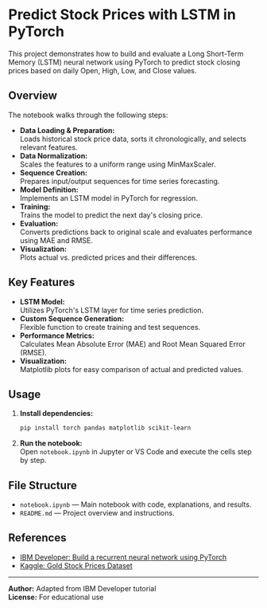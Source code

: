 # Predict Stock Prices with LSTM in PyTorch

This project demonstrates how to build and evaluate a Long Short-Term Memory (LSTM) neural network using PyTorch to predict stock closing prices based on daily Open, High, Low, and Close values.

## Overview

The notebook walks through the following steps:
- **Data Loading & Preparation:**  
  Loads historical stock price data, sorts it chronologically, and selects relevant features.
- **Data Normalization:**  
  Scales the features to a uniform range using MinMaxScaler.
- **Sequence Creation:**  
  Prepares input/output sequences for time series forecasting.
- **Model Definition:**  
  Implements an LSTM model in PyTorch for regression.
- **Training:**  
  Trains the model to predict the next day's closing price.
- **Evaluation:**  
  Converts predictions back to original scale and evaluates performance using MAE and RMSE.
- **Visualization:**  
  Plots actual vs. predicted prices and their differences.

## Key Features

- **LSTM Model:**  
  Utilizes PyTorch's LSTM layer for time series prediction.
- **Custom Sequence Generation:**  
  Flexible function to create training and test sequences.
- **Performance Metrics:**  
  Calculates Mean Absolute Error (MAE) and Root Mean Squared Error (RMSE).
- **Visualization:**  
  Matplotlib plots for easy comparison of actual and predicted values.

## Usage

1. **Install dependencies:**
    ```bash
    pip install torch pandas matplotlib scikit-learn
    ```

2. **Run the notebook:**  
   Open `notebook.ipynb` in Jupyter or VS Code and execute the cells step by step.

## File Structure

- `notebook.ipynb` — Main notebook with code, explanations, and results.
- `README.md` — Project overview and instructions.

## References

- [IBM Developer: Build a recurrent neural network using PyTorch](https://developer.ibm.com/tutorials/build-a-recurrent-neural-network-pytorch/?mhsrc=ibmsearch_a&mhq=#learning-objectives0)
- [Kaggle: Gold Stock Prices Dataset](https://kaggle.com/datasets/sahilwagh/gold-stock-prices)

---

**Author:** Adapted from IBM Developer tutorial  
**License:** For educational use